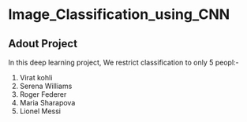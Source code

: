 # Image_Classification_using_CNN
## Adout Project
In this deep learning project,  We restrict classification to only 5 peopl:-

1. Virat kohli
2. Serena Williams
3. Roger Federer
4. Maria Sharapova
5. Lionel Messi


